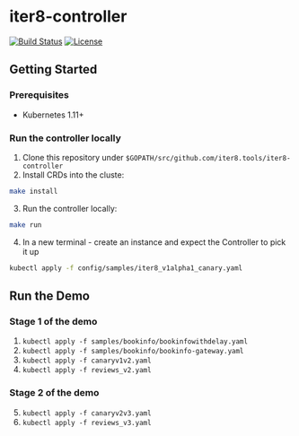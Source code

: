 # iter8-controller

[![Build Status](https://travis.ibm.com/istio-research/iter8-controller.svg?token=bc6xtkRixk96zbXuAu7U&branch=master)](https://travis.ibm.com/istio-research/iter8-controller) [![License](https://img.shields.io/badge/License-Apache%202.0-blue.svg)](LICENSE)

## Getting Started

### Prerequisites

* Kubernetes 1.11+

### Run the controller locally

1. Clone this repository under `$GOPATH/src/github.com/iter8.tools/iter8-controller`
2. Install CRDs into the cluste:

```sh
make install
```

3. Run the controller locally:

```sh
make run
```

4. In a new terminal - create an instance and expect the Controller to pick it up

```sh
kubectl apply -f config/samples/iter8_v1alpha1_canary.yaml
```

## Run the Demo

### Stage 1 of the demo

1. `kubectl apply -f samples/bookinfo/bookinfowithdelay.yaml`
2. `kubectl apply -f samples/bookinfo/bookinfo-gateway.yaml`
3. `kubectl apply -f canaryv1v2.yaml`
4. `kubectl apply -f reviews_v2.yaml`

### Stage 2 of the demo

5. `kubectl apply -f canaryv2v3.yaml`
6. `kubectl apply -f reviews_v3.yaml`
